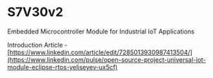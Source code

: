 # S7V30v2
 Embedded Microcontroller Module for Industrial IoT Applications
 
 Introduction Article - [https://www.linkedin.com/article/edit/7285013930987413504/](https://www.linkedin.com/pulse/open-source-project-universal-iot-module-eclipse-rtos-yeliseyev-ux5cf)

